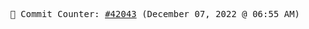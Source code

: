 <p align="center">
    <samp>
        📮 Commit Counter: <a href="https://github.com/Javascript-void0/Javascript-void0/commits/main">#42043</a> (December 07, 2022 @ 06:55 AM)
    </samp>
</p>